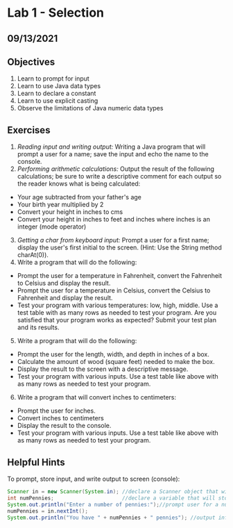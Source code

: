 # Lab 1 - Selection

## 09/13/2021

## Objectives

1. Learn to prompt for input
2. Learn to use Java data types
3. Learn to declare a constant
4. Learn to use explicit casting
5. Observe the limitations of Java numeric data types

## Exercises

1. _Reading input and writing output:_ Writing a Java program that will prompt a user for a name; save the input and echo the name to the console.
2. _Performing arithmetic calculations:_ Output the result of the following calculations; be sure to write a descriptive comment for each output so the reader knows what is being calculated:

  - Your age subtracted from your father's age
  - Your birth year multiplied by 2
  - Convert your height in inches to cms
  - Convert your height in inches to feet and inches where inches is an integer (mode operator)

3. _Getting a char from keyboard input:_ Prompt a user for a first name; display the user's first initial to the screen. (Hint: Use the String method charAt(0)).
4. Write a program that will do the following:

  - Prompt the user for a temperature in Fahrenheit, convert the Fahrenheit to Celsius and display the result.
  - Prompt the user for a temperature in Celsius, convert the Celsius to Fahrenheit and display the result.
  - Test your program with various temperatures: low, high, middle. Use a test table with as many rows as needed to test your program. Are you satisfied that your program works as expected? Submit your test plan and its results.

5. Write a program that will do the following:

  - Prompt the user for the length, width, and depth in inches of a box.
  - Calculate the amount of wood (square feet) needed to make the box.
  - Display the result to the screen with a descriptive message.
  - Test your program with various inputs. Use a test table like above with as many rows as needed to test your program.

6. Write a program that will convert inches to centimeters:

  - Prompt the user for inches.
  - Convert inches to centimeters
  - Display the result to the console.
  - Test your program with various inputs. Use a test table like above with as many rows as needed to test your program.

## Helpful Hints

To prompt, store input, and write output to screen (console):

```java
Scanner in = new Scanner(System.in); //declare a Scanner object that will read from the keyboard
int numPennies;                      //declare a variable that will store the data from the keyboard
System.out.println("Enter a number of pennies:");//prompt user for a numbrer of pennies
numPennies = in.nextInt();
System.out.println("You have " + numPennies + " pennies"); //output info to the screen
```
